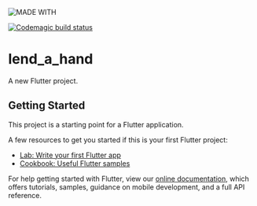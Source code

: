 ![MADE WITH](https://img.shields.io/static/v1.svg?labelColor=lightgray&color=gray&label=MADE%20WITH&message=FLUTTER&logo=flutter&logoColor=blue&style=for-the-badge&cacheSeconds=33600)

[![Codemagic build status](https://api.codemagic.io/apps/5dc997411de6024542cbccf2/5dc997411de6024542cbccf1/status_badge.svg)](https://codemagic.io/apps/5dc997411de6024542cbccf2/5dc997411de6024542cbccf1/latest_build)

# lend_a_hand

A new Flutter project.

## Getting Started

This project is a starting point for a Flutter application.

A few resources to get you started if this is your first Flutter project:

- [Lab: Write your first Flutter app](https://flutter.dev/docs/get-started/codelab)
- [Cookbook: Useful Flutter samples](https://flutter.dev/docs/cookbook)

For help getting started with Flutter, view our
[online documentation](https://flutter.dev/docs), which offers tutorials,
samples, guidance on mobile development, and a full API reference.
